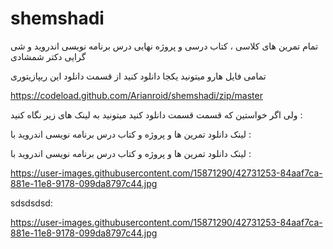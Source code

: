 # shemshadi
تمام تمرین های کلاسی ، کتاب درسی و پروژه نهایی درس برنامه نویسی اندروید و شی گرایی دکتر شمشادی

تمامی فایل هارو میتونید یکجا دانلود کنید از قسمت دانلود این ریپازیتوری

https://codeload.github.com/Arianroid/shemshadi/zip/master



ولی اگر خواستین که قسمت قسمت دانلود کنید  میتونید به لینک های زیر نگاه  کنید : 

لینک دانلود  تمرین ها و پروژه و کتاب درس  برنامه نویسی اندروید  با :



لینک دانلود  تمرین ها و پروژه و کتاب درس  برنامه نویسی اندروید  با :

https://user-images.githubusercontent.com/15871290/42731253-84aaf7ca-881e-11e8-9178-099da8797c44.jpg



sdsdsdsd:



https://user-images.githubusercontent.com/15871290/42731253-84aaf7ca-881e-11e8-9178-099da8797c44.jpg

